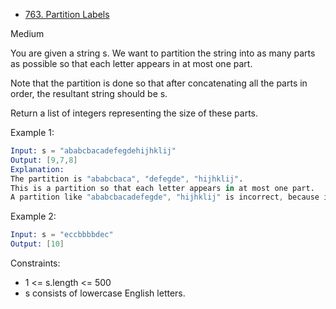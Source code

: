 - [763. Partition Labels](https://leetcode.com/problems/partition-labels/)

Medium

You are given a string s. We want to partition the string into as many parts as possible so that each letter appears in at most one part.

Note that the partition is done so that after concatenating all the parts in order, the resultant string should be s.

Return a list of integers representing the size of these parts.

Example 1:

```s
Input: s = "ababcbacadefegdehijhklij"
Output: [9,7,8]
Explanation:
The partition is "ababcbaca", "defegde", "hijhklij".
This is a partition so that each letter appears in at most one part.
A partition like "ababcbacadefegde", "hijhklij" is incorrect, because it splits s into less parts.
```

Example 2:

```s
Input: s = "eccbbbbdec"
Output: [10]
```

Constraints:

- 1 <= s.length <= 500
- s consists of lowercase English letters.
